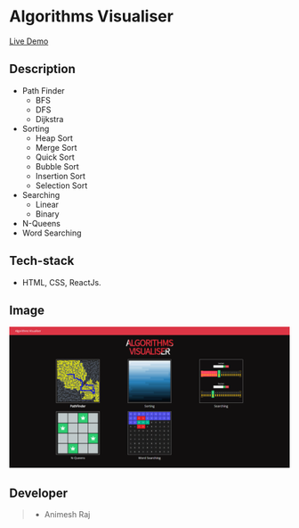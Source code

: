 # Algorithms Visualiser
[Live Demo](https://animeshraj123.github.io/algorithms_visualiser)
## Description
* Path Finder
  * BFS
  * DFS
  * Dijkstra
* Sorting
  * Heap Sort
  * Merge Sort
  * Quick Sort
  * Bubble Sort
  * Insertion Sort
  * Selection Sort 
* Searching
  * Linear
  * Binary
* N-Queens
* Word Searching
## Tech-stack
* HTML, CSS, ReactJs.
## Image
![algo](https://github.com/animeshraj123/algorithms_visualiser/blob/master/screen_shot.PNG)
## Developer 
> * Animesh Raj
